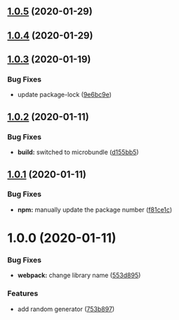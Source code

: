 ## [1.0.5](https://github.com/CassandraSpruit/Serendipity/compare/v1.0.4...v1.0.5) (2020-01-29)

## [1.0.4](https://github.com/CassandraSpruit/Serendipity/compare/v1.0.3...v1.0.4) (2020-01-29)

## [1.0.3](https://github.com/CassandraSpruit/Serendipity/compare/v1.0.2...v1.0.3) (2020-01-19)


### Bug Fixes

* update package-lock ([9e6bc9e](https://github.com/CassandraSpruit/Serendipity/commit/9e6bc9e3dac33b7fa8ddb881ecfd89fd31bdaae9))

## [1.0.2](https://github.com/CassandraSpruit/Serendipity/compare/v1.0.1...v1.0.2) (2020-01-11)


### Bug Fixes

* **build:** switched to microbundle ([d155bb5](https://github.com/CassandraSpruit/Serendipity/commit/d155bb53376483aab6d7205462f0295a82beb123))

## [1.0.1](https://github.com/CassandraSpruit/Serendipity/compare/v1.0.0...v1.0.1) (2020-01-11)


### Bug Fixes

* **npm:** manually update the package number ([f81ce1c](https://github.com/CassandraSpruit/Serendipity/commit/f81ce1c388198286fe6f3038a4e1653673f386da))

# 1.0.0 (2020-01-11)


### Bug Fixes

* **webpack:** change library name ([553d895](https://github.com/CassandraSpruit/Serendipity/commit/553d895c59411f921f5205c35338fca156762732))


### Features

* add random generator ([753b897](https://github.com/CassandraSpruit/Serendipity/commit/753b897247f2bd44464db6bc7d6b5ce6c060dcca))
